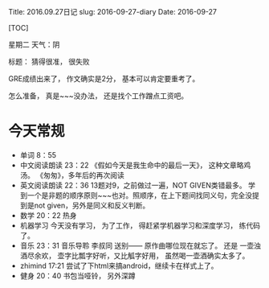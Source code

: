 Title: 2016.09.27日记
slug: 2016-09-27-diary
Date: 2016-09-27

[TOC]

星期二 天气：阴

标题： 猜得很准， 很失败

GRE成绩出来了， 作文确实是2分， 基本可以肯定要重考了。

怎么准备， 真是~~~没办法， 还是找个工作蹭点工资吧。

# 今天常规

- 单词 8：55
- 中文阅读朗读 23：22 《假如今天是我生命中的最后一天》， 这种文章略鸡汤。 《匆匆》，多年后的再次阅读 
- 英文阅读朗读 22：36  13题对9，之前做过一遍，NOT GIVEN类错最多。 学到一个是非题的顺序原则~~~也对。照顺序，在上下题间找同义句，完全没提到是not given，另外是同义和反义判断。
- 数学  20：22 热身
- 机器学习 今天没有学习， 为了工作， 得赶紧学机器学习和深度学习， 练代码了。
- 音乐 23：31 音乐导聆 李叔同 送别—— 原作曲哪位现在就忘了。 还是 一壶浊酒尽余欢， 壶字比瓢字好听，又比觚字好用， 虽然喝一壶酒确实太多了。
- zhimind  17:21 尝试了下html来搞android，继续卡在样式上了。
- 健身  20：40 书包当哑铃， 另外深蹲




